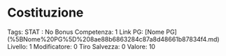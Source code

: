 # Costituzione

Tags: STAT
: No
Bonus Competenza: 1
Link PG: [Nome PG] (%5BNome%20PG%5D%208ae88b6863284c87a8d48661b87834f4.md)
Livello: 1
Modificatore: 0
Tiro Salvezza: 0
Valore: 10